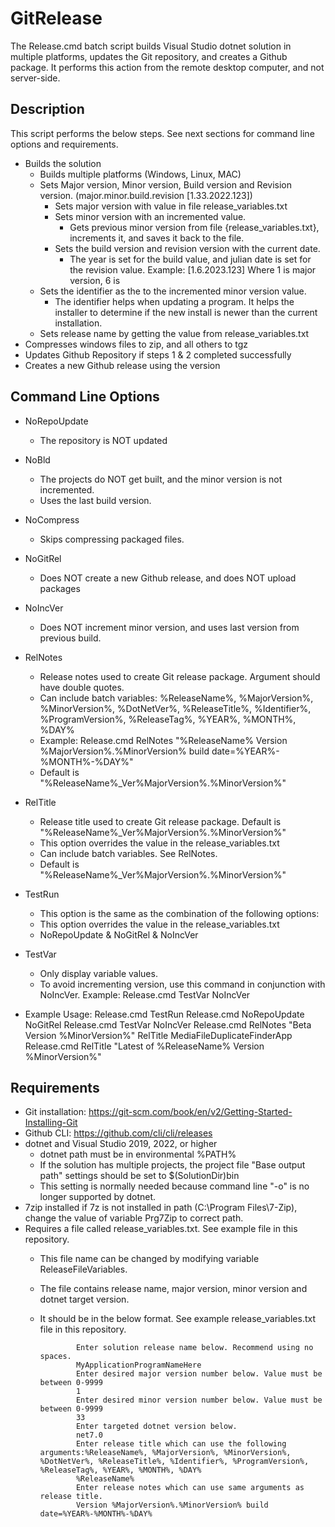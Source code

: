 # GitRelease
The Release.cmd batch script builds Visual Studio dotnet solution in multiple platforms, updates the Git repository, and creates a Github package. It performs this action from the remote desktop computer, and not server-side.

## Description
This script performs the below steps. See next sections for command line options and requirements.
- Builds the solution
  - Builds multiple platforms (Windows, Linux, MAC)
  - Sets Major version, Minor version, Build version and Revision version. (major.minor.build.revision [1.33.2022.123])
    - Sets major version with value in file release_variables.txt
    - Sets minor version with an incremented value. 
      - Gets previous minor version from file {release_variables.txt}, increments it, and saves it back to the file.
    - Sets the build version and revision version with the current date. 
      - The year is set for the build value, and julian date is set for the revision value.
	 Example: [1.6.2023.123] Where 1 is major version, 6 is 
  - Sets the identifier as the to the incremented minor version value.
    - The identifier helps when updating a program. It helps the installer to determine if the new install is newer than the current installation.
  - Sets release name by getting the value from release_variables.txt
- Compresses windows files to zip, and all others to tgz
- Updates Github Repository if steps 1 & 2 completed successfully
- Creates a new Github release using the version

## Command Line Options
- NoRepoUpdate
  - The repository is NOT updated
- NoBld
  - The projects do NOT get built, and the minor version is not incremented.
  - Uses the last build version.
- NoCompress
  - Skips compressing packaged files.
- NoGitRel
  - Does NOT create a new Github release, and does NOT upload packages
- NoIncVer
  - Does NOT increment minor version, and uses last version from previous build.
- RelNotes
  - Release notes used to create Git release package. Argument should have double quotes.
  - Can include batch variables: %ReleaseName%, %MajorVersion%, %MinorVersion%, %DotNetVer%, %ReleaseTitle%, %Identifier%, %ProgramVersion%, %ReleaseTag%, %YEAR%, %MONTH%, %DAY%
  - Example: Release.cmd RelNotes "%ReleaseName% Version %MajorVersion%.%MinorVersion% build date=%YEAR%-%MONTH%-%DAY%"
  - Default is "%ReleaseName%_Ver%MajorVersion%.%MinorVersion%"
- RelTitle
  - Release title used to create Git release package. Default is "%ReleaseName%_Ver%MajorVersion%.%MinorVersion%"
  - This option overrides the value in the release_variables.txt
  - Can include batch variables. See RelNotes.
  - Default is "%ReleaseName%_Ver%MajorVersion%.%MinorVersion%"
- TestRun
  - This option is the same as the combination of the following options:
  - This option overrides the value in the release_variables.txt
  - NoRepoUpdate & NoGitRel & NoIncVer
- TestVar
  - Only display variable values.
  - To avoid incrementing version, use this command in conjunction with NoIncVer. Example: Release.cmd TestVar NoIncVer

- Example Usage:
					Release.cmd TestRun
					Release.cmd NoRepoUpdate NoGitRel
					Release.cmd TestVar NoIncVer
					Release.cmd RelNotes "Beta Version %MinorVersion%" RelTitle MediaFileDuplicateFinderApp
					Release.cmd RelTitle "Latest of %ReleaseName% Version %MinorVersion%"
 
## Requirements
- Git installation: https://git-scm.com/book/en/v2/Getting-Started-Installing-Git
- Github CLI: https://github.com/cli/cli/releases
- dotnet and Visual Studio 2019, 2022, or higher
  - dotnet path must be in environmental %PATH%
  - If the solution has multiple projects, the project file "Base output path" settings should be set to $(SolutionDir)bin
  - This setting is normally needed because command line "-o" is no longer supported by dotnet.
- 7zip installed if 7z is not installed in path (C:\Program Files\7-Zip), change the value of variable Prg7Zip to correct path.
- Requires a file called release_variables.txt. See example file in this repository.
  - This file name can be changed by modifying variable ReleaseFileVariables.
  - The file contains release name, major version, minor version and dotnet target version.
  - It should be in the below format. See example release_variables.txt file in this repository.
  
				Enter solution release name below. Recommend using no spaces.
				MyApplicationProgramNameHere
				Enter desired major version number below. Value must be between 0-9999
				1
				Enter desired minor version number below. Value must be between 0-9999
				33
				Enter targeted dotnet version below.
				net7.0
				Enter release title which can use the following arguments:%ReleaseName%, %MajorVersion%, %MinorVersion%, %DotNetVer%, %ReleaseTitle%, %Identifier%, %ProgramVersion%, %ReleaseTag%, %YEAR%, %MONTH%, %DAY%
				%ReleaseName%
				Enter release notes which can use same arguments as release title.
				Version %MajorVersion%.%MinorVersion% build date=%YEAR%-%MONTH%-%DAY%
